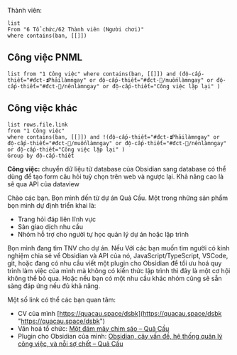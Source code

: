 Thành viên:
```dataview
list 
From "6 Tổ chức/62 Thành viên (Người chơi)" 
where contains(ban, [[]])
```
## Công việc PNML
```dataview
list from "1 Công việc" where contains(ban, [[]]) and (độ-cấp-thiết="#đct-⏫Phảilàmngay" or độ-cấp-thiết="#đct-🔼/muốnlàmngay" or độ-cấp-thiết="#đct-🔼/nênlàmngay" or độ-cấp-thiết="Công việc lặp lại" ) 
```
## Công việc khác
```dataview
list rows.file.link
from "1 Công việc"
where contains(ban, [[]]) and !(độ-cấp-thiết="#đct-⏫Phảilàmngay" or độ-cấp-thiết="#đct-🔼/muốnlàmngay" or độ-cấp-thiết="#đct-🔼/nênlàmngay" or độ-cấp-thiết="Công việc lặp lại" ) 
Group by độ-cấp-thiết 
```


**Công việc:** chuyển dữ liệu từ database của Obsidian sang database có thể dùng để tạo form câu hỏi tuỳ chọn trên web và ngược lại. Khả năng cao là sẽ qua API của dataview 

Chào các bạn. Bọn mình đến từ dự án Quả Cầu. Một trong những sản phẩm bọn mình dự định triển khai là:
- Trang hỏi đáp liên lĩnh vực
- Sàn giao dịch nhu cầu
- Nhóm hỗ trợ cho người tự học quản lý dự án hoặc lập trình

Bọn mình đang tìm TNV cho dự án. Nếu Với các bạn muốn tìm người có kinh nghiệm chia sẻ về Obsidian và API của nó, JavaScript/TypeScript, VSCode, git, hoặc đang có nhu cầu viết một plugin cho Obsidian để tối ưu hoá quy trình làm việc của mình mà không có kiến thức lập trình thì đây là một cơ hội không thể bỏ qua. Hoặc nếu bạn có một nhu cầu khác nhóm cũng sẽ sẵn sàng đáp ứng nếu đủ khả năng. 

Một số link có thể các bạn quan tâm:
- CV của mình [https://quacau.space/dsbk](https://quacau.space/dsbk "https://quacau.space/dsbk") 
- Văn hoá tổ chức: [Một đám mây chim sáo – Quả Cầu](https://quacau.space/ddni)
- Plugin cho Obsidian của mình: [Obsidian, cây vấn đề, hệ thống quản lý công việc, và nỗi sợ chết – Quả Cầu](https://quacau.space/dgkp)